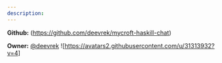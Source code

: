 ```yaml
---
description: 
---
```



**Github:** (https://github.com/deevrek/mycroft-haskill-chat)

**Owner:** [@deevrek](https://github.com/deevrek) ![https://avatars2.githubusercontent.com/u/31313932?v=4]


